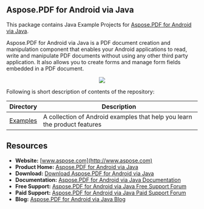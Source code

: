 ## Aspose.PDF for Android via Java

This package contains Java Example Projects for [Aspose.PDF for Android via Java](https://products.aspose.com/pdf/android-java).

Aspose.PDF for Android via Java is a PDF document creation and manipulation component that enables your Android applications to read, write and manipulate PDF documents without using any other third party application. It also allows you to create forms and manage form fields embedded in a PDF document.

<p align="center">
  <a title="Download complete Aspose.PDF for Android via Java source code" href="https://github.com/asposepdf/Aspose_Pdf_Android/archive/master.zip">
    <img src="http://i.imgur.com/hwNhrGZ.png" />
  </a>
</p>

Following is short description of contents of the repository:

Directory  | Description
---------- | -----------
[Examples](Examples)  | A collection of Android examples that help you learn the product features

## Resources

+ **Website:** [www.aspose.com](http://www.aspose.com)
+ **Product Home:** [Aspose.PDF for Android via Java](https://products.aspose.com/pdf/android-java)
+ **Download:** [Download Aspose.PDF for Android via Java](https://artifact.aspose.com/webapp/#/artifacts/browse/tree/General/repo/com/aspose/aspose-pdf)
+ **Documentation:** [Aspose.PDF for Android via Java Documentation](https://docs.aspose.com/display/pdfandroidjava/Aspose.PDF+for+Android+via+Java+Home)
+ **Free Support:** [Aspose.PDF for Android via Java Free Support Forum](https://forum.aspose.com/c/pdf)
+ **Paid Support:** [Aspose.PDF for Android via Java Paid Support Forum](https://helpdesk.aspose.com/)
+ **Blog:** [Aspose.PDF for Android via Java Blog](https://blog.aspose.com/category/aspose-products/aspose-pdf-product-family/)
